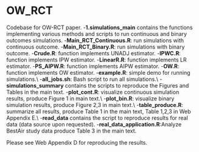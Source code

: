 # OW_RCT
 Codebase for OW-RCT paper.
-**1.simulations_main** contains the functions implementing various methods and scripts to run continuous and binary outcomes simulations.
 -**Main_RCT_Continuous.R**: run simulations with continuous outcome.
 -**Main_RCT_Binary.R**: run simulations with binary outcome.
 -**Crude.R**: function implements UNADJ estimator.
 -**IPWC.R**: function implements IPW estimator.
 -**LinearR.R**: function implements LR estimator.
 -**PS_AIPW.R**: function implements AIPW estimator.
 -**OW.R**: function implements OW estimator.
 -**example.R**: simple demo for running simulations.\\
 -**all_jobs.sh**: Bash script to run all simulations.\\
-**simulations_summary** contains the scripts to reproduce the Figures and Tables in the main text.
 -**plot_cont.R**: visualize continuous simulation results, produce Figure 1 in main text.\\
 -**plot_bin.R**: visualize binary simulation results, produce Figure 2,3 in main text.\\
 -**table_produce.R**: summarize all results, produce Table 1 in the main text, Table 1,2,3 in Web Appendix E.\\
-**read_data** contains the script to reproduce results for real data (data source upon requested).
 -**real_data_application.R**:Analyze BestAir study data produce Table 3 in the main text.

 
 Please see Web Appendix D for reproducing the results.

